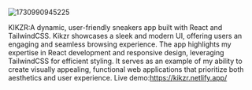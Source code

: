![1730990945225](https://github.com/user-attachments/assets/b1b5a40a-50fe-4e89-b08d-09c02959ba73)

KIKZR:A dynamic, user-friendly sneakers app built with React and TailwindCSS. Kikzr showcases a sleek and modern UI, offering users an engaging and seamless browsing experience. The app highlights my expertise in React development and responsive design, leveraging TailwindCSS for efficient styling. It serves as an example of my ability to create visually appealing, functional web applications that prioritize both aesthetics and user experience.
Live demo:https://kikzr.netlify.app/
